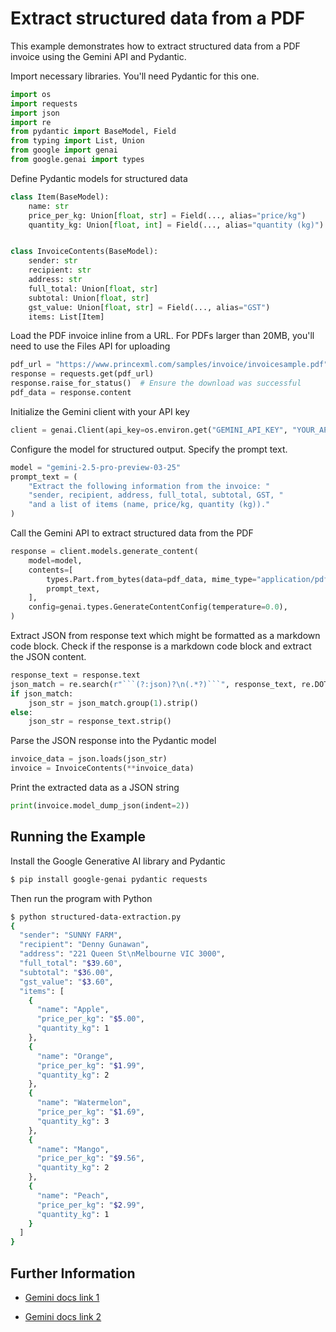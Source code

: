 # Extract structured data from a PDF

This example demonstrates how to extract structured data from a PDF invoice using the Gemini API and Pydantic.

Import necessary libraries. You'll need Pydantic for this one.

```python
import os
import requests
import json
import re
from pydantic import BaseModel, Field
from typing import List, Union
from google import genai
from google.genai import types
```

Define Pydantic models for structured data

```python
class Item(BaseModel):
    name: str
    price_per_kg: Union[float, str] = Field(..., alias="price/kg")
    quantity_kg: Union[float, int] = Field(..., alias="quantity (kg)")


class InvoiceContents(BaseModel):
    sender: str
    recipient: str
    address: str
    full_total: Union[float, str]
    subtotal: Union[float, str]
    gst_value: Union[float, str] = Field(..., alias="GST")
    items: List[Item]
```

Load the PDF invoice inline from a URL.
For PDFs larger than 20MB, you'll need to use the Files API for uploading

```python
pdf_url = "https://www.princexml.com/samples/invoice/invoicesample.pdf"
response = requests.get(pdf_url)
response.raise_for_status()  # Ensure the download was successful
pdf_data = response.content
```

Initialize the Gemini client with your API key

```python
client = genai.Client(api_key=os.environ.get("GEMINI_API_KEY", "YOUR_API_KEY"))
```

Configure the model for structured output.
Specify the prompt text.

```python
model = "gemini-2.5-pro-preview-03-25"
prompt_text = (
    "Extract the following information from the invoice: "
    "sender, recipient, address, full_total, subtotal, GST, "
    "and a list of items (name, price/kg, quantity (kg))."
)
```

Call the Gemini API to extract structured data from the PDF

```python
response = client.models.generate_content(
    model=model,
    contents=[
        types.Part.from_bytes(data=pdf_data, mime_type="application/pdf"),
        prompt_text,
    ],
    config=genai.types.GenerateContentConfig(temperature=0.0),
)
```

Extract JSON from response text which might be formatted as a markdown code block.
Check if the response is a markdown code block and extract the JSON content.

```python
response_text = response.text
json_match = re.search(r"```(?:json)?\n(.*?)```", response_text, re.DOTALL)
if json_match:
    json_str = json_match.group(1).strip()
else:
    json_str = response_text.strip()
```

Parse the JSON response into the Pydantic model

```python
invoice_data = json.loads(json_str)
invoice = InvoiceContents(**invoice_data)
```

Print the extracted data as a JSON string

```python
print(invoice.model_dump_json(indent=2))
```



## Running the Example

Install the Google Generative AI library and Pydantic

```sh
$ pip install google-genai pydantic requests

```

Then run the program with Python

```sh
$ python structured-data-extraction.py
{
  "sender": "SUNNY FARM",
  "recipient": "Denny Gunawan",
  "address": "221 Queen St\nMelbourne VIC 3000",
  "full_total": "$39.60",
  "subtotal": "$36.00",
  "gst_value": "$3.60",
  "items": [
    {
      "name": "Apple",
      "price_per_kg": "$5.00",
      "quantity_kg": 1
    },
    {
      "name": "Orange",
      "price_per_kg": "$1.99",
      "quantity_kg": 2
    },
    {
      "name": "Watermelon",
      "price_per_kg": "$1.69",
      "quantity_kg": 3
    },
    {
      "name": "Mango",
      "price_per_kg": "$9.56",
      "quantity_kg": 2
    },
    {
      "name": "Peach",
      "price_per_kg": "$2.99",
      "quantity_kg": 1
    }
  ]
}
```



## Further Information

- [Gemini docs link 1](https://ai.google.dev/gemini-api/docs/document-processing)

- [Gemini docs link 2](https://ai.google.dev/gemini-api/docs/structured-output?lang=python)
